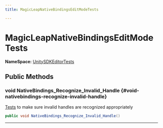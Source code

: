 ```yaml
---
title: MagicLeapNativeBindingsEditModeTests

---
```


# MagicLeapNativeBindingsEditModeTests



**NameSpace:** 
[UnitySDKEditorTests](/unity-api/api/UnitySDKEditorTests/UnitySDKEditorTests.md) 








## Public Methods

### void NativeBindings_Recognize_Invalid_Handle {#void-nativebindings-recognize-invalid-handle}

[Tests](/unity-api/api/Namespaces/Tests.md) to make sure invalid handles are recognized appropriately 

```csharp
public void NativeBindings_Recognize_Invalid_Handle()
```






-----------

